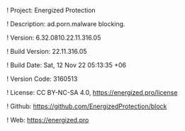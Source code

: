 ! Project: Energized Protection

! Description: ad.porn.malware blocking.

! Version: 6.32.0810.22.11.316.05

! Build Version: 22.11.316.05

! Build Date: Sat, 12 Nov 22 05:13:35 +06

! Version Code: 3160513

! License: CC BY-NC-SA 4.0, https://energized.pro/license

! Github: https://github.com/EnergizedProtection/block

! Web: https://energized.pro

